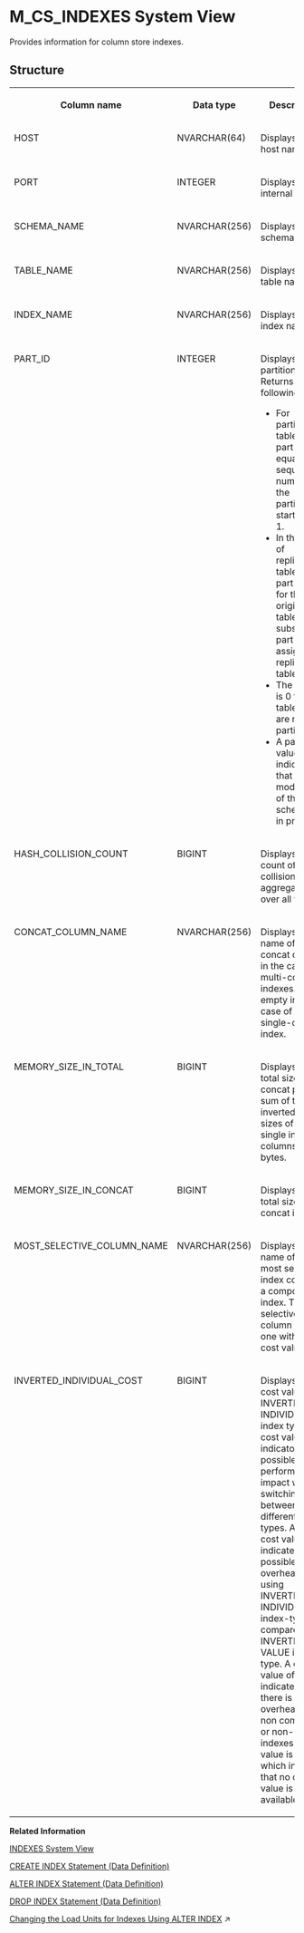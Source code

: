 <!-- loio00257f0a8244471e8fe1ca0670323f4e -->

# M\_CS\_INDEXES System View

Provides information for column store indexes.



## Structure


<table>
<tr>
<th valign="top">

Column name

</th>
<th valign="top">

Data type

</th>
<th valign="top">

Description

</th>
</tr>
<tr>
<td valign="top">

HOST

</td>
<td valign="top">

NVARCHAR\(64\)

</td>
<td valign="top">

Displays the host name.

</td>
</tr>
<tr>
<td valign="top">

PORT

</td>
<td valign="top">

INTEGER

</td>
<td valign="top">

Displays the internal port.

</td>
</tr>
<tr>
<td valign="top">

SCHEMA\_NAME

</td>
<td valign="top">

NVARCHAR\(256\)

</td>
<td valign="top">

Displays the schema name.

</td>
</tr>
<tr>
<td valign="top">

TABLE\_NAME

</td>
<td valign="top">

NVARCHAR\(256\)

</td>
<td valign="top">

Displays the table name.

</td>
</tr>
<tr>
<td valign="top">

INDEX\_NAME

</td>
<td valign="top">

NVARCHAR\(256\)

</td>
<td valign="top">

Displays the index name.

</td>
</tr>
<tr>
<td valign="top">

PART\_ID

</td>
<td valign="top">

INTEGER

</td>
<td valign="top">

Displays the partition ID. Returns the following:

-   For partitioned tables, the part ID is equal to the sequential number of the partition, starting at 1.
-   In the case of replicated tables, the part ID is 1 for the original table and subsequent part IDs are assigned to replica tables.
-   The part ID is 0 for tables that are not partitioned.
-   A part ID value of -1 indicates that a modification of the table schema is in progress.



</td>
</tr>
<tr>
<td valign="top">

HASH\_COLLISION\_COUNT

</td>
<td valign="top">

BIGINT

</td>
<td valign="top">

Displays the count of hash collisions aggregated over all values.

</td>
</tr>
<tr>
<td valign="top">

CONCAT\_COLUMN\_NAME

</td>
<td valign="top">

NVARCHAR\(256\)

</td>
<td valign="top">

Displays the name of the concat column in the case of multi-column indexes. This is empty in the case of a single-column index.

</td>
</tr>
<tr>
<td valign="top">

MEMORY\_SIZE\_IN\_TOTAL

</td>
<td valign="top">

BIGINT

</td>
<td valign="top">

Displays the total size of the concat plus the sum of the inverted index sizes of the single index columns in bytes.

</td>
</tr>
<tr>
<td valign="top">

MEMORY\_SIZE\_IN\_CONCAT

</td>
<td valign="top">

BIGINT

</td>
<td valign="top">

Displays the total size of the concat in bytes.

</td>
</tr>
<tr>
<td valign="top">

MOST\_SELECTIVE\_COLUMN\_NAME

</td>
<td valign="top">

NVARCHAR\(256\)

</td>
<td valign="top">

Displays the name of the most selective index column of a composite index. The most selective column is the one with lowest cost value.

</td>
</tr>
<tr>
<td valign="top">

INVERTED\_INDIVIDUAL\_COST

</td>
<td valign="top">

BIGINT

</td>
<td valign="top">

Displays the cost value for INVERTED INDIVIDUAL index type. This cost value is an indicator for the possible performance impact when switching between different index-types. A high cost value indicates a possible high overhead when using INVERTED INDIVIDUAL index-type compared to INVERTED VALUE index-type. A cost value of 1 indicates that there is no overhead. For non composite or non-unique indexes the value is -1, which indicates that no cost value is available.

</td>
</tr>
</table>

**Related Information**  


[INDEXES System View](../021-System-Views/indexes-system-view-20a7044.md "Provides information about indexes on tables.")

[CREATE INDEX Statement \(Data Definition\)](../../010-SQL-Reference/012-SQL-Statements/create-index-statement-data-definition-20d44b4.md "Creates an index on a table column.")

[ALTER INDEX Statement \(Data Definition\)](../../010-SQL-Reference/012-SQL-Statements/alter-index-statement-data-definition-20d014b.md "Alters an index.")

[DROP INDEX Statement \(Data Definition\)](../../010-SQL-Reference/012-SQL-Statements/drop-index-statement-data-definition-20d6f4e.md "Removes an index.")

[Changing the Load Units for Indexes Using ALTER INDEX](https://help.sap.com/viewer/f9c5015e72e04fffa14d7d4f7267d897/2023_4_QRC/en-US/02dc395617744584aa464f3e5e5ee509.html "") :arrow_upper_right:

